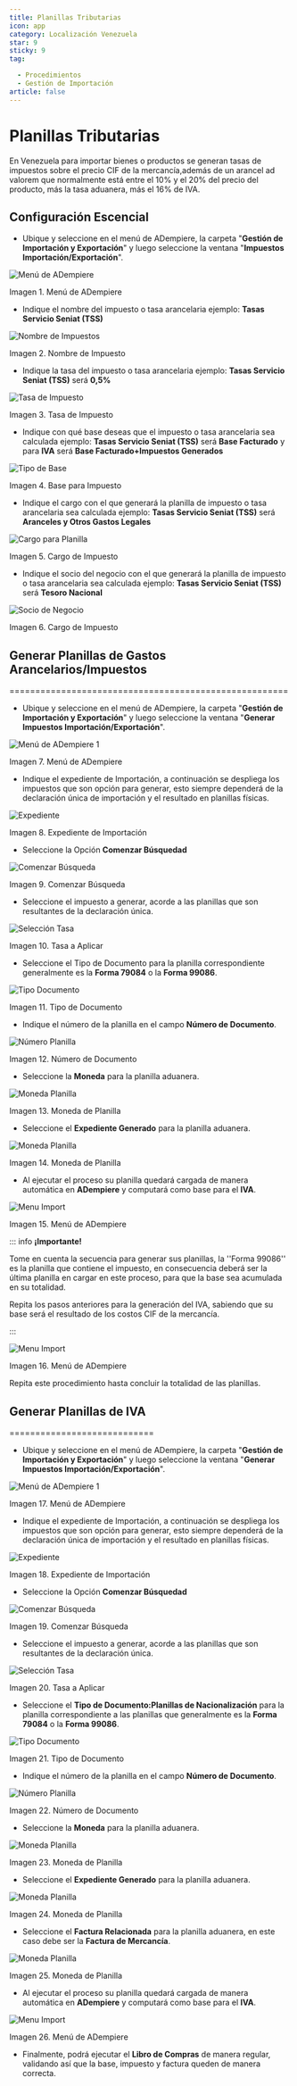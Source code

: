 ```yaml
---
title: Planillas Tributarias
icon: app
category: Localización Venezuela
star: 9
sticky: 9
tag:

  - Procedimientos
  - Gestión de Importación
article: false
---
```


**Planillas Tributarias**
=========================

En Venezuela para importar bienes o productos se generan tasas de impuestos sobre el precio CIF de la mercancía,además de un arancel ad valorem que normalmente está entre el 10% y el 20% del precio del producto, más la tasa aduanera, más el 16% de IVA.

## **Configuración Escencial**

- Ubique y seleccione en el menú de ADempiere, la carpeta "**Gestión de Importación y Exportación**" y luego seleccione la ventana "**Impuestos Importación/Exportación**".

![Menú de ADempiere](/assets/img/docs/lve/procedures/import/resources/confimpuestos.png)

Imagen 1. Menú de ADempiere

- Indique el nombre del impuesto o tasa arancelaria ejemplo: **Tasas Servicio Seniat (TSS)**

![Nombre de Impuestos](/assets/img/docs/lve/procedures/import/resources/nombreconfimpuestos.png)

Imagen 2. Nombre de Impuesto

- Indique la tasa del impuesto o tasa arancelaria ejemplo: **Tasas Servicio Seniat (TSS)** será **0,5%**

![Tasa de Impuesto](/assets/img/docs/lve/procedures/import/resources/tasaconfigimpuestos.png)

Imagen 3. Tasa de Impuesto

- Indique con qué base deseas que el impuesto o tasa arancelaria sea calculada ejemplo: **Tasas Servicio Seniat (TSS)** será **Base Facturado** y para **IVA** será **Base Facturado+Impuestos Generados**

![Tipo de Base](/assets/img/docs/lve/procedures/import/resources/tipodebaseimpuestos.png)

Imagen 4. Base para Impuesto

- Indique el cargo con el que generará la planilla de impuesto o tasa arancelaria sea calculada ejemplo: **Tasas Servicio Seniat (TSS)** será **Aranceles y Otros Gastos Legales**

![Cargo para Planilla](/assets/img/docs/lve/procedures/import/resources/cargoconfigtasas.png)

Imagen 5. Cargo de Impuesto

- Indique el socio del negocio con el que generará la planilla de impuesto o tasa arancelaria sea calculada ejemplo: **Tasas Servicio Seniat (TSS)** será **Tesoro Nacional**

![Socio de Negocio](/assets/img/docs/lve/procedures/import/resources/snplanilla.png)

Imagen 6. Cargo de Impuesto

## **Generar Planillas de Gastos Arancelarios/Impuestos**
======================================================

- Ubique y seleccione en el menú de ADempiere, la carpeta "**Gestión de Importación y Exportación**" y luego seleccione la ventana "**Generar Impuestos Importación/Exportación**".

![Menú de ADempiere 1](/assets/img/docs/lve/procedures/import/resources/procgenerartasas.png)

Imagen 7. Menú de ADempiere

- Indique el expediente de Importación, a continuación se despliega los impuestos que son opción para generar, esto siempre dependerá de la declaración única de importación y el resultado en planillas físicas.

![Expediente](/assets/img/docs/lve/procedures/import/resources/expgenerartasas.png)

Imagen 8. Expediente de Importación

- Seleccione la Opción **Comenzar Búsquedad**

![Comenzar Búsqueda](/assets/img/docs/lve/procedures/import/resources/comenzarbimpuestos.png)

Imagen 9. Comenzar Búsqueda

- Seleccione el impuesto a generar, acorde a las planillas que son resultantes de la declaración única.

![Selección Tasa](/assets/img/docs/lve/procedures/import/resources/SeleccionImp.png)

Imagen 10. Tasa a Aplicar

- Seleccione el Tipo de Documento para la planilla correspondiente generalmente es la **Forma 79084** o la **Forma 99086**.

![Tipo Documento](/assets/img/docs/lve/procedures/import/resources/tipdocgentasas.png)

Imagen 11. Tipo de Documento

- Indique el número de la planilla en el campo **Número de Documento**.

![Número Planilla](/assets/img/docs/lve/procedures/import/resources/ndocgenplanilla.png)

Imagen 12. Número de Documento

- Seleccione la **Moneda** para la planilla aduanera.

![Moneda Planilla](/assets/img/docs/lve/procedures/import/resources/mongenplanilla.png)

Imagen 13. Moneda de Planilla

- Seleccione el **Expediente Generado** para la planilla aduanera.

![Moneda Planilla](/assets/img/docs/lve/procedures/import/resources/mongenplanilla.png)

Imagen 14. Moneda de Planilla

- Al ejecutar el proceso su planilla quedará cargada de manera automática en **ADempiere** y computará como base para el **IVA**.

![Menu Import](/assets/img/docs/lve/procedures/import/resources/menuimport.png)

Imagen 15. Menú de ADempiere

::: info **¡Importante!**

Tome en cuenta la secuencia para generar sus planillas, la ''Forma 99086'' es la planilla que contiene el impuesto, en consecuencia deberá ser la última planilla en cargar en este proceso, para que la base sea acumulada en su totalidad.

Repita los pasos anteriores para la generación del IVA, sabiendo que su base será el resultado de los costos CIF de la mercancía.

:::

![Menu Import](/assets/img/docs/lve/procedures/import/resources/menuimport.png)

Imagen 16. Menú de ADempiere

Repita este procedimiento hasta concluir la totalidad de las planillas.

## **Generar Planillas de IVA**
============================

- Ubique y seleccione en el menú de ADempiere, la carpeta "**Gestión de Importación y Exportación**" y luego seleccione la ventana "**Generar Impuestos Importación/Exportación**".

![Menú de ADempiere 1](/assets/img/docs/lve/procedures/import/resources/procgenerartasas.png)

Imagen 17. Menú de ADempiere

- Indique el expediente de Importación, a continuación se despliega los impuestos que son opción para generar, esto siempre dependerá de la declaración única de importación y el resultado en planillas físicas.

![Expediente](/assets/img/docs/lve/procedures/import/resources/expgenerartasas.png)

Imagen 18. Expediente de Importación

- Seleccione la Opción **Comenzar Búsquedad**

![Comenzar Búsqueda](/assets/img/docs/lve/procedures/import/resources/comenzarbimpuestos.png)

Imagen 19. Comenzar Búsqueda

- Seleccione el impuesto a generar, acorde a las planillas que son resultantes de la declaración única.

![Selección Tasa](/assets/img/docs/lve/procedures/import/resources/SeleccionImp.png)

Imagen 20. Tasa a Aplicar

- Seleccione el **Tipo de Documento:Planillas de Nacionalización** para la planilla correspondiente a las planillas que generalmente es la **Forma 79084** o la **Forma 99086**.

![Tipo Documento](/assets/img/docs/lve/procedures/import/resources/tipdocgentasas.png)

Imagen 21. Tipo de Documento

- Indique el número de la planilla en el campo **Número de Documento**.

![Número Planilla](/assets/img/docs/lve/procedures/import/resources/ndocgenplanilla.png)

Imagen 22. Número de Documento

- Seleccione la **Moneda** para la planilla aduanera.

![Moneda Planilla](/assets/img/docs/lve/procedures/import/resources/mongenplanilla.png)

Imagen 23. Moneda de Planilla

- Seleccione el **Expediente Generado** para la planilla aduanera.

![Moneda Planilla](/assets/img/docs/lve/procedures/import/resources/mongenplanilla.png)

Imagen 24. Moneda de Planilla

- Seleccione el **Factura Relacionada** para la planilla aduanera, en este caso debe ser la **Factura de Mercancía**.

![Moneda Planilla](/assets/img/docs/lve/procedures/import/resources/mongenplanilla.png)

Imagen 25. Moneda de Planilla

- Al ejecutar el proceso su planilla quedará cargada de manera automática en **ADempiere** y computará como base para el **IVA**.

![Menu Import](/assets/img/docs/lve/procedures/import/resources/menuimport.png)

Imagen 26. Menú de ADempiere

- Finalmente, podrá ejecutar el **Libro de Compras** de manera regular, validando así que la base, impuesto y factura queden de manera correcta.
